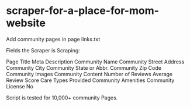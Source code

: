 # scraper-for-a-place-for-mom-website

Add community pages in page links.txt

Fields the Scraper is Scraping:

Page Title
Meta Description
Community Name
Community Street Address
Community City
Community State or Abbr.
Community Zip Code
Community Images
Community Content
Number of Reviews
Average Review Score
Care Types Provided
Community Amenities
Community License No


Script is tested for 10,000+ community Pages.

